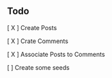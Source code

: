 ## Todo
[ X ] Create Posts

[ X ] Crate Comments

[ X ] Associate Posts to Comments

[ ] Create some seeds
